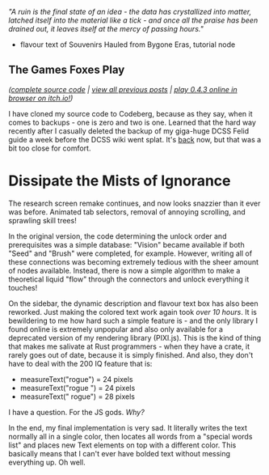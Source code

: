 *"A ruin is the final state of an idea - the data has crystallized into matter, latched itself into the material like a tick - and once all the praise has been drained out, it leaves itself at the mercy of passing hours."*

- flavour text of Souvenirs Hauled from Bygone Eras, tutorial node

## The Games Foxes Play
*([complete source code](https://github.com/Oneirical/The-Games-Foxes-Play) | [view all previous posts](https://github.com/Oneirical/The-Games-Foxes-Play/tree/main/design/Development%20Logs) | [play 0.4.3 online in browser on itch.io!](https://oneirical.itch.io/tgfp))*

I have cloned my source code to Codeberg, because as they say, when it comes to backups - one is zero and two is one. Learned that the hard way recently after I casually deleted the backup of my giga-huge DCSS Felid guide a week before the DCSS wiki went splat. It's [back]() now, but that was a bit too close for comfort.

# Dissipate the Mists of Ignorance

The research screen remake continues, and now looks snazzier than it ever was before. Animated tab selectors, removal of annoying scrolling, and sprawling skill trees!

In the original version, the code determining the unlock order and prerequisites was a simple database: "Vision" became available if both "Seed" and "Brush" were completed, for example. However, writing all of these connections was becoming extremely tedious with the sheer amount of nodes available. Instead, there is now a simple algorithm to make a theoretical liquid "flow" through the connectors and unlock everything it touches!

On the sidebar, the dynamic description and flavour text box has also been reworked. Just making the colored text work again took *over 10 hours*. It is bewildering to me how hard such a simple feature is - and the only library I found online is extremely unpopular and also only available for a deprecated version of my rendering library (PIXI.js). This is the kind of thing that makes me salivate at Rust programmers - when they have a crate, it rarely goes out of date, because it is simply finished. And also, they don't have to deal with the 200 IQ feature that is:

* measureText("rogue") = 24 pixels
* measureText("rogue ") = 24 pixels
* measureText(" rogue") = 28 pixels

I have a question. For the JS gods. *Why?*

In the end, my final implementation is very sad. It literally writes the text normally all in a single color, then locates all words from a "special words list" and places new Text elements on top with a different color. This basically means that I can't ever have bolded text without messing everything up. Oh well.

